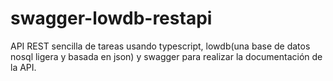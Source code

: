 # swagger-lowdb-restapi
API REST sencilla de tareas usando typescript, lowdb(una base de datos nosql ligera y basada en json) y swagger para realizar la documentación de la API.